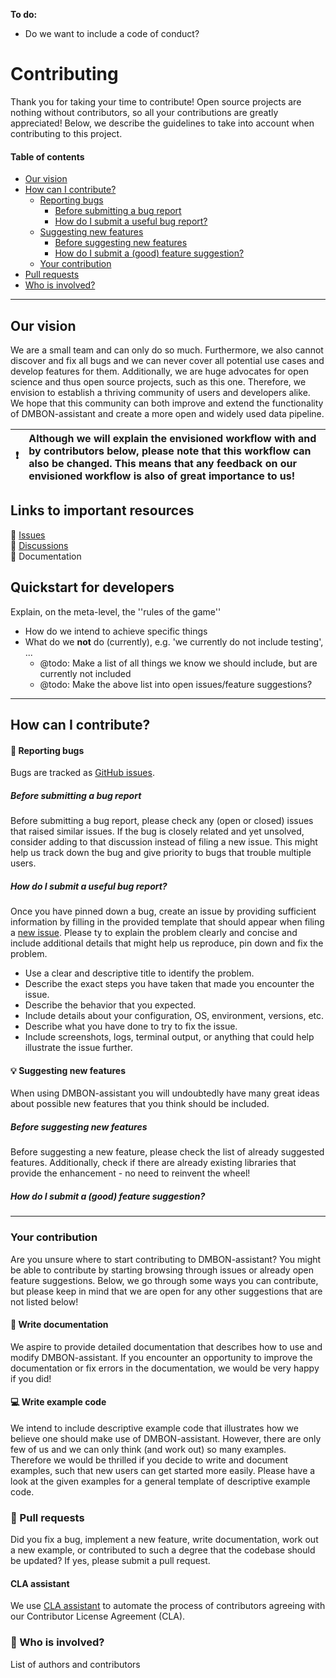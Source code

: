 <!--
  CONTRIBUTING.md
  Describes details on how to contribute
-->

**To do:**
- Do we want to include a code of conduct?


# Contributing
Thank you for taking your time to contribute! 
Open source projects are nothing without contributors, so all your contributions are greatly appreciated!
Below, we describe the guidelines to take into account when contributing to this project.

#### Table of contents
- [Our vision](#our-vision)
- [How can I contribute?](#how-can-i-contribute)
  - [Reporting bugs](#bug-reporting-bugs)
    - [Before submitting a bug report](#before-submitting-a-bug-report)
    - [How do I submit a useful bug report?](#how-do-i-submit-a-useful-bug-report)
  - [Suggesting new features](#bulb-suggesting-new-features)
    - [Before suggesting new features](#before-suggesting-new-features)
    - [How do I submit a (good) feature suggestion?](#how-do-i-submit-a-good-feature-suggestion)
  - [Your contribution](#your-contribution)
- [Pull requests](#wrench-pull-requests)
- [Who is involved?](#bustinsilhouette-who-is-involved)

---

## Our vision 
We are a small team and can only do so much.
Furthermore, we also cannot discover and fix all bugs and we can never cover all potential use cases and develop features for them. 
Additionally, we are huge advocates for open science and thus open source projects, such as this one. 
Therefore, we envision to establish a thriving community of users and developers alike.
We hope that this community can both improve and extend the functionality of DMBON-assistant and create a more open and widely used data pipeline.

| :exclamation: | Although we will explain the envisioned workflow with and by contributors below, please note that this workflow can also be changed. This means that any feedback on our envisioned workflow is also of great importance to us!
| :--- | :--- |


## Links to important resources
:link: [Issues](https://github.com/vliz-be-opsci/dmbon-assistant/issues) \
:link: [Discussions](https://github.com/vliz-be-opsci/dmbon-assistant/discussions) \
:link: Documentation

## Quickstart for developers
Explain, on the meta-level, the ''rules of the game''
* How do we intend to achieve specific things
* What do we **not** do (currently), e.g. 'we currently do not include testing', ...
  * @todo: Make a list of all things we know we should include, but are currently not included
  * @todo: Make the above list into open issues/feature suggestions?


---
## How can I contribute?

[//]: <> (BUG REPORTS)
#### :bug: Reporting bugs
Bugs are tracked as [GitHub issues](https://github.com/vliz-be-opsci/dmbon-assistant/issues). 
##### Before submitting a bug report
Before submitting a bug report, please check any (open or closed) issues that raised similar issues. 
If the bug is closely related and yet unsolved, consider adding to that discussion instead of filing a new issue. 
This might help us track down the bug and give priority to bugs that trouble multiple users.

##### How do I submit a useful bug report?
Once you have pinned down a bug, create an issue by providing sufficient information by filling in the provided template that should appear when filing a [new issue](https://github.com/vliz-be-opsci/dmbon-assistant/issues/new/choose).
Please ty to explain the problem clearly and concise and include additional details that might help us reproduce, pin down and fix the problem.
* Use a clear and descriptive title to identify the problem.
* Describe the exact steps you have taken that made you encounter the issue. 
* Describe the behavior that you expected.
* Include details about your configuration, OS, environment, versions, etc. 
* Describe what you have done to try to fix the issue.
* Include screenshots, logs, terminal output, or anything that could help illustrate the issue further.

[//]: <> (NEW FEATURE SUGGESTIONS)
#### :bulb: Suggesting new features 
When using DMBON-assistant you will undoubtedly have many great ideas about possible new features that you think should be included. 

##### Before suggesting new features
Before suggesting a new feature, please check the list of already suggested features. 
Additionally, check if there are already existing libraries that provide the enhancement - no need to reinvent the wheel!

##### How do I submit a (good) feature suggestion?

---
[//]: <> (YOUR CONTRIBUTION)
### Your contribution
Are you unsure where to start contributing to DMBON-assistant? 
You might be able to contribute by starting browsing through issues or already open feature suggestions.
Below, we go through some ways you can contribute, but please keep in mind that we are open for any other suggestions that are not listed below!

[//]: <> (DOCUMENTATION)
#### :memo: Write documentation
We aspire to provide detailed documentation that describes how to use and modify DMBON-assistant.
If you encounter an opportunity to improve the documentation or fix errors in the documentation, we would be very happy if you did! 

#### :computer: Write example code
We intend to include descriptive example code that illustrates how we believe one should make use of DMBON-assistant.
However, there are only few of us and we can only think (and work out) so many examples. 
Therefore we would be thrilled if you decide to write and document examples, such that new users can get started more easily. 
Please have a look at the given examples for a general template of descriptive example code.


[//]: <> (PULL REQUESTS)
### :wrench: Pull requests
Did you fix a bug, implement a new feature, write documentation, work out a new example, or contributed to such a degree that the codebase should be updated?
If yes, please submit a pull request.

#### CLA assistant
We use [CLA assistant](https://cla-assistant.io/) to automate the process of contributors agreeing with our Contributor License Agreement (CLA). 


[//]: <> (WHO IS INVOLVED? LIST ALL CURRENT AUTHORS/CONTRIBUTORS)
### :bust_in_silhouette: Who is involved?
List of authors and contributors
